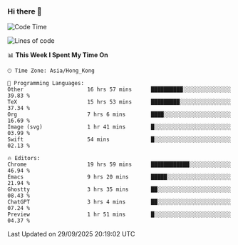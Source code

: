### Hi there 👋

<!--
**nicehiro/nicehiro** is a ✨ _special_ ✨ repository because its `README.md` (this file) appears on your GitHub profile.

Here are some ideas to get you started:

- 🔭 I’m currently working on ...
- 🌱 I’m currently learning ...
- 👯 I’m looking to collaborate on ...
- 🤔 I’m looking for help with ...
- 💬 Ask me about ...
- 📫 How to reach me: ...
- 😄 Pronouns: ...
- ⚡ Fun fact: ...
-->

<!--START_SECTION:waka-->
![Code Time](http://img.shields.io/badge/Code%20Time-1%2C111%20hrs%2013%20mins-blue)

![Lines of code](https://img.shields.io/badge/From%20Hello%20World%20I%27ve%20Written-1.9%20million%20lines%20of%20code-blue)

📊 **This Week I Spent My Time On** 

```text
🕑︎ Time Zone: Asia/Hong_Kong

💬 Programming Languages: 
Other                    16 hrs 57 mins      ██████████░░░░░░░░░░░░░░░   39.83 % 
TeX                      15 hrs 53 mins      █████████░░░░░░░░░░░░░░░░   37.34 % 
Org                      7 hrs 6 mins        ████░░░░░░░░░░░░░░░░░░░░░   16.69 % 
Image (svg)              1 hr 41 mins        █░░░░░░░░░░░░░░░░░░░░░░░░   03.99 % 
Swift                    54 mins             █░░░░░░░░░░░░░░░░░░░░░░░░   02.13 % 

🔥 Editors: 
Chrome                   19 hrs 59 mins      ████████████░░░░░░░░░░░░░   46.94 % 
Emacs                    9 hrs 20 mins       █████░░░░░░░░░░░░░░░░░░░░   21.94 % 
Ghostty                  3 hrs 35 mins       ██░░░░░░░░░░░░░░░░░░░░░░░   08.43 % 
ChatGPT                  3 hrs 4 mins        ██░░░░░░░░░░░░░░░░░░░░░░░   07.24 % 
Preview                  1 hr 51 mins        █░░░░░░░░░░░░░░░░░░░░░░░░   04.37 % 
```


 Last Updated on 29/09/2025 20:19:02 UTC
<!--END_SECTION:waka-->
